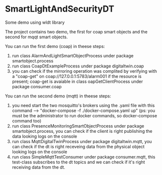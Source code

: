 # SmartLightAndSecurityDT
Some demo using wldt library

The project contains two demo, the first for coap smart objects and the second for mqqt smart objects. 

You can run the first demo (coap) in theese steps: 
  1. run class AlarmAndLightSmartObjectProcess under package smartobject.process
  2. run class CoapDtExampleProcess under package digitaltwin.coap
  3. you can check if the mirroring operation was complited by verifying with a "coap-get" on coap://127.0.0.1:5783/alarm001 if the resource is present; coap-get
    is avaiable in class oapGetClientProcess under package consumer.coap
 
 You can run the second demo (mqtt) in theese steps:
  1. you need start the two mosquitto's brokers using the .yaml file with this command --> "docker-compose -f ./docker-compose.yaml up" (ps: you must be the              administrator to run docker commands, so docker-compose command too)
  2. run class PresenceMonitoringSmartObjectProcess under package smartobject.process, you can check if the client is right publishing the data looking logs on the      console
  3. run class MqttDigitalTwinProcess under package digitaltwin.mqtt, you can check if the dt is right receveing data from the physical object looking logs on the        console
  4. run class SimpleMqttTestConsumer under package consumer.mqtt, this test-class subscribes to the dt topics and we can check if it's right receiving data              from the dt. 
